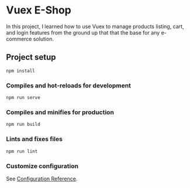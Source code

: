 # Vuex E-Shop

In this project, I learned how to use Vuex to manage products listing, cart, and login features from the ground up that that the base for any e-commerce solution.

## Project setup

```
npm install
```

### Compiles and hot-reloads for development

```
npm run serve
```

### Compiles and minifies for production

```
npm run build
```

### Lints and fixes files

```
npm run lint
```

### Customize configuration

See [Configuration Reference](https://cli.vuejs.org/config/).
